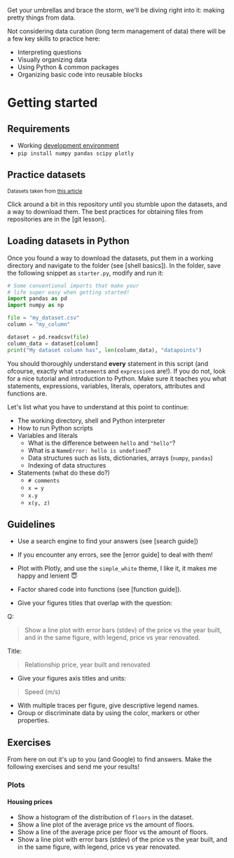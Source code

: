 Get your umbrellas and brace the storm, we'll be diving right into it: making pretty things from data.

Not considering data curation (long term management of data) there will be a few key skills to practice here:

* Interpreting questions
* Visually organizing data
* Using Python & common packages
* Organizing basic code into reusable blocks

# Getting started

## Requirements

* Working [development environment](https://github.com/dbbs-lab/student-umbrella/blob/main/development_environment.md)
* `pip install numpy pandas scipy plotly`

## Practice datasets

<sub><super>
  Datasets taken from [this article](
    https://towardsdatascience.com/all-the-datasets-you-need-to-practice-data-science-skills-and-make-a-great-portfolio-74f2eb53b38a
  )
</super></sub>

Click around a bit in this repository until you stumble upon the datasets, and a way to download them. 
The best practices for obtaining files from repositories are in the [git lesson].

## Loading datasets in Python

Once you found a way to download the datasets, put them in a working directory and navigate to the folder (see [shell basics]).
In the folder, save the following snippet as ``starter.py``, modify and run it:

```python
# Some conventional imports that make your
# life super easy when getting started!
import pandas as pd
import numpy as np

file = "my_dataset.csv"
column = "my_column"

dataset = pd.readcsv(file)
column_data = dataset[column]
print("My dataset column has", len(column_data), "datapoints")
```

You should thoroughly understand **every** statement in this script (and ofcourse, exactly what `statement`s and `expression`s are!).
If you do not, look for a nice tutorial and introduction to Python. Make sure it teaches you what statements, expressions,
variables, literals, operators, attributes and functions are.

Let's list what you have to understand at this point to continue:

* The working directory, shell and Python interpreter
* How to run Python scripts
* Variables and literals
  * What is the difference between `hello` and `"hello"`?
  * What is a `NameError: hello is undefined`?
  * Data structures such as lists, dictionaries, arrays (`numpy`, `pandas`)
  * Indexing of data structures
* Statements (what do these do?)
  * `# comments`
  * `x = y`
  * `x.y`
  * `x(y, z)`

## Guidelines

* Use a search engine to find your answers (see [search guide])
* If you encounter any errors, see the [error guide] to deal with them!
* Plot with Plotly, and use the `simple_white` theme, I like it, it makes me happy and lenient 😇
* Factor shared code into functions (see [function guide]).

* Give your figures titles that overlap with the question:

Q:

> Show a line plot with error bars (stdev) of the price vs the year built, 
  and in the same figure, with legend, price vs year renovated.

Title:

> Relationship price, year built and renovated

* Give your figures axis titles and units:

> Speed (m/s)

* With multiple traces per figure, give descriptive legend names.
* Group or discriminate data by using the color, markers or other properties.

## Exercises

From here on out it's up to you (and Google) to find answers. Make the following
exercises and send me your results!

### Plots

#### Housing prices

* Show a histogram of the distribution of `floors` in the dataset.
* Show a line plot of the average price vs the amount of floors.
* Show a line of the average price per floor vs the amount of floors.
* Show a line plot with error bars (stdev) of the price vs the year built, 
  and in the same figure, with legend, price vs year renovated.
